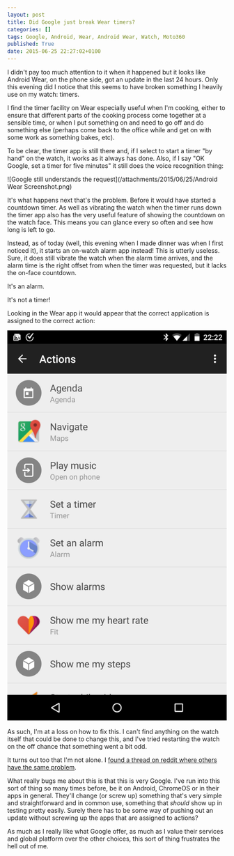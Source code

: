 ```yaml
---
layout: post
title: Did Google just break Wear timers?
categories: []
tags: Google, Android, Wear, Android Wear, Watch, Moto360
published: True
date: 2015-06-25 22:27:02+0100
---
```


I didn't pay too much attention to it when it happened but it looks like
Android Wear, on the phone side, got an update in the last 24 hours. Only
this evening did I notice that this seems to have broken something I heavily
use on my watch: timers.

I find the timer facility on Wear especially useful when I'm cooking, either
to ensure that different parts of the cooking process come together at a
sensible time, or when I put something on and need to go off and do something
else (perhaps come back to the office while and get on with some work as
something bakes, etc).

To be clear, the timer app is still there and, if I select to start a timer
"by hand" on the watch, it works as it always has done. Also, if I say
"OK Google, set a timer for five minutes" it still does the voice recognition
thing:

![Google still understands the request](/attachments/2015/06/25/Android Wear Screenshot.png)

It's what happens next that's the problem. Before it would have started a
countdown timer. As well as vibrating the watch when the timer runs down the
timer app also has the very useful feature of showing the countdown on the watch
face. This means you can glance every so often and see how long is left to go.

Instead, as of today (well, this evening when I made dinner was when I first
noticed it), it starts an on-watch alarm app instead! This is utterly useless.
Sure, it does still vibrate the watch when the alarm time arrives, and the
alarm time is the right offset from when the timer was requested, but it
lacks the on-face countdown.

It's an alarm.

It's not a timer!

Looking in the Wear app it would appear that the correct application is
assigned to the correct action:

![Google still understands the request](/attachments/2015/06/25/Screenshot_2015-06-25-22-22-03.png)

As such, I'm at a loss on how to fix this. I can't find anything on the watch
itself that could be done to change this, and I've tried restarting the
watch on the off chance that something went a bit odd.

It turns out too that I'm not alone. I
[found a thread on reddit where others have the same problem](https://www.reddit.com/r/AndroidWear/comments/3b3cu8/i_cant_set_a_timer_via_voice/).

What really bugs me about this is that this is very Google. I've run into this
sort of thing so many times before, be it on Android, ChromeOS or in their
apps in general. They'll change (or screw up) something that's very simple and
straightforward and in common use, something that _should_ show up in
testing pretty easily. Surely there has to be some way of pushing out an update
without screwing up the apps that are assigned to actions?

As much as I really like what Google offer, as much as I value their services
and global platform over the other choices, this sort of thing frustrates the
hell out of me.

[//]: # (2015-06-25-did-google-just-break-wear-timers.md ends here)
